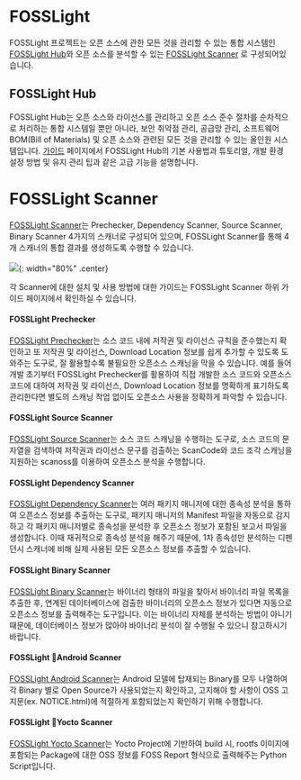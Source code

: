 # FOSSLight

FOSSLight 프로젝트는 오픈 소스에 관한 모든 것을 관리할 수 있는 통합 시스템인 [FOSSLight Hub](https://fosslight.org/ko/fosslight)와 오픈 소스를 분석할 수 있는 [FOSSLight Scanner](https://fosslight.org/ko/scanner/) 로 구성되어있습니다. 

## FOSSLight Hub

FOSSLight Hub는 오픈 소스와 라이선스를 관리하고 오픈 소스 준수 절차를 순차적으로 처리하는 통합 시스템일 뿐만 아니라, 보안 취약점 관리, 공급망 관리, 소프트웨어 BOM(Bill of Materials) 및 오픈 소스와 관련된 모든 것을 관리할 수 있는 올인원 시스템입니다.
[가이드](https://fosslight.org/hub-guide/) 페이지에서 FOSSLight Hub의 기본 사용법과 튜토리얼, 개발 환경 설정 방법 및 유지 관리 팁과 같은 고급 기능을 설명합니다. 

# FOSSLight Scanner

[FOSSLight Scanner](scanner)는 Prechecker, Dependency Scanner, Source Scanner, Binary Scanner 4가지의 스캐너로 구성되어 있으며, FOSSLight Scanner를 통해 4개 스캐너의 통합 결과를 생성하도록 수행할 수 있습니다.
<br/><br/>
![](about/images/fosslight_scanner_overview.png){: width="80%" .center}
<br/>

각 Scanner에 대한 설치 및 사용 방법에 대한 가이드는 FOSSLight Scanner 하위 가이드 페이지에서 확인하실 수 있습니다.
#### FOSSLight Prechecker
[FOSSLight Prechecker](scanner/1_prechecker.md)는 소스 코드 내에 저작권 및 라이선스 규칙을 준수했는지 확인하고 또 저작권 및 라이선스, Download Location 정보를 쉽게 추가할 수 있도록 도와주는 도구로, 잘 활용할수록 불필요한 오픈소스 스캐닝을 막을 수 있습니다. 예를 들어 개발 초기부터 FOSSLight Prechecker를 활용하여 직접 개발한 소스 코드와 오픈소스 코드에 대하여 저작권 및 라이선스, Download Location 정보를 명확하게 표기하도록 관리한다면 별도의 스캐닝 작업 없이도 오픈소스 사용을 정확하게 파악할 수 있습니다.

#### FOSSLight Source Scanner
[FOSSLight Source Scanner](scanner/2_source.md)는 소스 코드 스캐닝을 수행하는 도구로, 소스 코드의 문자열을 검색하여 저작권과 라이선스 문구를 검출하는 ScanCode와 코드 조각 스캐닝을 지원하는 scanoss를 이용하여 오픈소스 분석을 수행합니다.

#### FOSSLight Dependency Scanner
[FOSSLight Dependency Scanner](scanner/3_dependency.md)는 여러 패키지 매니저에 대한 종속성 분석을 통하여 오픈소스 정보를 추출하는 도구로, 패키지 매니저의 Manifest 파일을 자동으로 감지하고 각 패키지 매니저별로 종속성을 분석한 후 오픈소스 정보가 포함된 보고서 파일을 생성합니다. 이때 재귀적으로 종속성 분석을 해주기 때문에, 1차 종속성만 분석하는 디펜던시 스캐너에 비해 실제 사용된 모든 오픈소스 정보를 추출할 수 있습니다.

#### FOSSLight Binary Scanner
[FOSSLight Binary Scanner](scanner/4_binary.md)는 바이너리 형태의 파일을 찾아서 바이너리 파일 목록을 추출한 후, 연계된 데이터베이스에 검출한 바이너리의 오픈소스 정보가 있다면 자동으로 오픈소스 정보를 출력해주는 도구입니다. 이는 바이너리 자체를 분석하는 방법이 아니기 때문에, 데이터베이스 정보가 많아야 바이너리 분석이 잘 수행될 수 있으니 참고하시기 바랍니다.

#### FOSSLight Android Scanner
[FOSSLight Android Scanner](scanner/6_android.md)는 Android 모델에 탑재되는 Binary를 모두 나열하여 각 Binary 별로 Open Source가 사용되었는지 확인하고, 고지해야 할 사항이 OSS 고지문(ex. NOTICE.html)에 적절하게 포함되었는지 확인하기 위해 수행합니다.

#### FOSSLight Yocto Scanner
[FOSSLight Yocto Scanner](scanner/5_yocto.md)는 Yocto Project에 기반하여 build 시, rootfs 이미지에 포함되는 Package에 대한 OSS 정보를 FOSS Report 형식으로 출력해주는 Python Script입니다.
